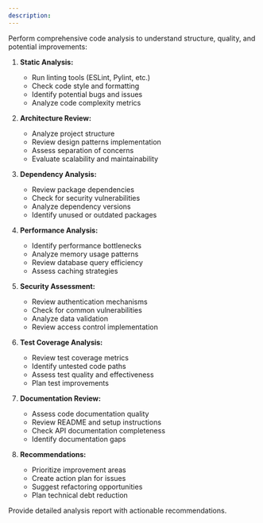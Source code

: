 ```yaml
---
description:
---
```


Perform comprehensive code analysis to understand structure, quality, and potential improvements:

1. **Static Analysis:**
   - Run linting tools (ESLint, Pylint, etc.)
   - Check code style and formatting
   - Identify potential bugs and issues
   - Analyze code complexity metrics

2. **Architecture Review:**
   - Analyze project structure
   - Review design patterns implementation
   - Assess separation of concerns
   - Evaluate scalability and maintainability

3. **Dependency Analysis:**
   - Review package dependencies
   - Check for security vulnerabilities
   - Analyze dependency versions
   - Identify unused or outdated packages

4. **Performance Analysis:**
   - Identify performance bottlenecks
   - Analyze memory usage patterns
   - Review database query efficiency
   - Assess caching strategies

5. **Security Assessment:**
   - Review authentication mechanisms
   - Check for common vulnerabilities
   - Analyze data validation
   - Review access control implementation

6. **Test Coverage Analysis:**
   - Review test coverage metrics
   - Identify untested code paths
   - Assess test quality and effectiveness
   - Plan test improvements

7. **Documentation Review:**
   - Assess code documentation quality
   - Review README and setup instructions
   - Check API documentation completeness
   - Identify documentation gaps

8. **Recommendations:**
   - Prioritize improvement areas
   - Create action plan for issues
   - Suggest refactoring opportunities
   - Plan technical debt reduction

Provide detailed analysis report with actionable recommendations.
